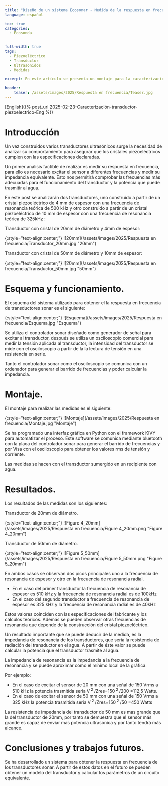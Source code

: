 ```yaml
---
title: "Diseño de un sistema Ecosonar - Medida de la respuesta en frecuencia de un transductor piezoeléctrico"
language: español

toc: true
categories: 
  - Ecosonda  

  
full-width: true
tags:
  - Piezoeléctrico
  - Transductor
  - Ultrasonidos
  - Medidas

excerpt: En este artículo se presenta un montaje para la caracterización transductores piezoeléctricos, obteniendo su respuesta en frecuencia a partir del controlador sonar diseñado. El sistema permitirá comprobar las frecuencias más adecuadas para el funcionamiento del transductor y la potencia ultrasónica que es capaz de trasmitir al agua. 

header:
    teaser: /assets/images/2025/Respuesta en frecuencia/Teaser.jpg
---
```


[English]({% post_url 2025-02-23-Caracterización-transductor-piezoelectrico-Eng %})


# Introducción
Un vez construidos varios transductores ultrasónicos surge la necesidad de analizar su comportamiento para asegurar que los cristales piezoeléctricos cumplen con las especificaciones declaradas.

Un primer análisis factible de realizar es medir su respuesta en frecuencia, para ello es necesario excitar el sensor a diferentes frecuencias y medir su impedancia equivalente. Esto nos permitirá comprobar las frecuencias más adecuadas para el funcionamiento del transductor y la potencia que puede trasmitir al agua.

En este post se analizarán dos transductores, uno construido a partir de un cristal piezoeléctrico de 4 mm de espesor con una frecuencia de resonancia teórica de 500 kHz y otro construido a partir de un cristal piezoeléctrico de 10 mm de espesor con una frecuencia de resonancia teórica de 325kHz :

Transductor con cristal de 20mm de diámetro y 4mm de espesor:

{:style="text-align:center;"}
![20mm](/assets/images/2025/Respuesta en frecuencia/Transductor_20mm.jpg "20mm") 

Transductor con cristal de 50mm de diámetro y 10mm de espesor:

{:style="text-align:center;"}
![20mm](/assets/images/2025/Respuesta en frecuencia/Transductor_50mm.jpg "50mm") 
 
# Esquema y funcionamiento.
El esquema del sistema utilizado para obtener el la respuesta en frecuencia de transductores sonar es el siguiente:

{:style="text-align:center;"}
![Esquema](/assets/images/2025/Respuesta en frecuencia/Esquema.jpg "Esquema") 

Se utiliza el controlador sonar diseñado como generador de señal para excitar al transductor, después se utiliza un osciloscopio comercial para medir la tensión aplicada al transductor, la intensidad del transductor se mide con el osciloscopio a partir de la la lectura de tensión en una resistencia en serie.

Tanto el controlador sonar como el osciloscopio se comunica con un ordenador para generar el barrido de frecuencias y poder calcular la impedancia.

# Montaje. 
El montaje para realizar las medidas es el siguiente:

{:style="text-align:center;"}
![Montaje](/assets/images/2025/Respuesta en frecuencia/Montaje.jpg "Montaje") 

Se ha programado una interfaz gráfica en Python con el framework KIVY para automatizar el proceso. Este software se comunica mediante bluetooth con la placa del controlador sonar para generar el barrido de frecuencias y por Visa con el osciloscopio para obtener los valores rms de tensión y corriente.

Las medidas se hacen con el transductor sumergido en un recipiente con agua.


# Resultados.
Los resultados de las medidas son los siguientes:

Transductor de 20mm de diámetro.

{:style="text-align:center;"}
![Figure 4_20mm](/assets/images/2025/Respuesta en frecuencia/Figure 4_20mm.png "Figure 4_20mm") 

Transductor de 50mm de diámetro.

{:style="text-align:center;"}
![Figure 5_50mm](/assets/images/2025/Respuesta en frecuencia/Figure 5_50mm.png "Figure 5_20mm") 

En ambos casos se observan dos picos principales uno a la frecuencia de resonancia de espesor y otro en la frecuencia de resonancia radial.

- En el caso del primer transductor la frecuencia de resonancia de espesor es 510 kHz y la frecuencia de resonancia radial es de 100kHz
- En el caso del segundo transductor a frecuencia de resonancia de espesor es 325 kHz y la frecuencia de resonancia radial es de 40kHz

Estos valores coinciden con las especificaciones del fabricante y los cálculos teóricos. Además se pueden observar otras frecuencias de resonancia que depende de la construcción del cristal piezoeléctrico.

Un resultado importante que se puede deducir de la medida, es la impedancia de resonancia de los transductores, que seria la resistencia de radiación del transductor en el agua. A partir de éste valor se puede calcular la potencia que el transductor trasmite al agua. 

La impedancia de resonancia es la impedancia a la frecuencia de resonancia y se puede aproximar como el mínimo local de la gráfica.

Por ejemplo:
- En el caso de excitar el sensor de 20 mm con una señal de 150 Vrms a 510 kHz la potencia trasmitida seria V<sup> 2 </sup>/Zres=150<sup> 2 </sup>/200 =112,5 Watts.
- En el caso de excitar el sensor de 50 mm con una señal de 150 Vrms a 325 kHz la potencia trasmitida seria V<sup> 2 </sup>/Zres=150<sup> 2 </sup>/50 =450 Watts

La resistencia de impedancia del transductor de 50 mm es mas grande que la del transductor de 20mm, por tanto se demuestra que el sensor más grande es capaz de enviar mas potencia ultrasónica y por tanto tendrá más alcance.

# Conclusiones y trabajos futuros.

Se ha desarrollado un sistema para obtener la respuesta en frecuencia de los transductores sonar. A partir de estos datos en el futuro se pueden obtener un modelo del transductor y calcular los parámetros de un circuito equivalente.


